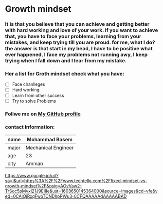 # **Growth mindset**
### It is that you believe that you can achieve and getting better with hard working and love of your work. If you want to achieve that, you have to face your problems, learning from your mistakes, and keep trying till you are proud. for me, what I do? the answer is that start in my head, I have to be positive what ever happened, I face my problems not running awy, I keep trying when I fall down and I lear from my mistake. 
### Her a list for Groth mindset check what you have:
- [ ] Face chanlleges
- [ ] Hard working
- [ ] Learn from other success
- [ ] Try to solve Problems
### Follwe me on [My GitHub profile]( https://github.com/mzool)
### contact information:
| name  | Mohammad Basem     |
|------ |-------------------|
| major |Mechanical Engineer|
| age   |       23          |
| city  |        Amman      |


https://www.google.jo/url?sa=i&url=https%3A%2F%2Fwww.techtello.com%2Ffixed-mindset-vs-growth-mindset%2F&psig=AOvVaw2-TrSoc5pMvxl21J9EIIIe&ust=1608650145364000&source=images&cd=vfe&ved=0CAIQjRxqFwoTCNDhpPWu3-0CFQAAAAAdAAAAABAD
